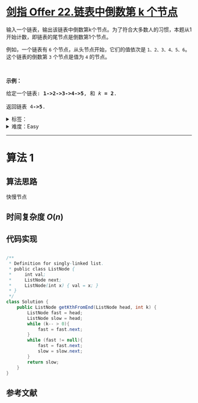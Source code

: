 # [剑指 Offer 22.链表中倒数第 k 个节点](https://leetcode.cn/problems/lian-biao-zhong-dao-shu-di-kge-jie-dian-lcof/)

<p>输入一个链表，输出该链表中倒数第k个节点。为了符合大多数人的习惯，本题从1开始计数，即链表的尾节点是倒数第1个节点。</p>

<p>例如，一个链表有 <code>6</code> 个节点，从头节点开始，它们的值依次是 <code>1、2、3、4、5、6</code>。这个链表的倒数第 <code>3</code> 个节点是值为 <code>4</code> 的节点。</p>

<p> </p>

<p><strong>示例：</strong></p>

<pre>
给定一个链表: <strong>1->2->3->4->5</strong>, 和 <em>k </em><strong>= 2</strong>.

返回链表 4<strong>->5</strong>.</pre>

<details>
<summary>标签：</summary>
['链表', '双指针']
</details>

<details>
<summary>难度：Easy</summary>
喜欢：392
</details>

---

# 算法 1

## 算法思路

快慢节点

## 时间复杂度 $O(n)$

## 代码实现

```cpp []

```

```java []
/**
 * Definition for singly-linked list.
 * public class ListNode {
 *     int val;
 *     ListNode next;
 *     ListNode(int x) { val = x; }
 * }
 */
class Solution {
    public ListNode getKthFromEnd(ListNode head, int k) {
        ListNode fast = head;
        ListNode slow = head;
        while (k-- > 0){
            fast = fast.next;
        }
        while (fast != null){
            fast = fast.next;
            slow = slow.next;
        }
        return slow;
    }
}
```

## 参考文献

